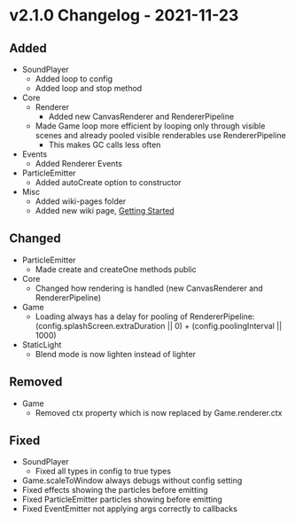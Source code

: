 # v2.1.0 Changelog - 2021-11-23

## Added

- SoundPlayer
  - Added loop to config
  - Added loop and stop method
- Core
  - Renderer
    - Added new CanvasRenderer and RendererPipeline
  - Made Game loop more efficient by looping only through visible scenes and already pooled visible renderables use RendererPipeline
    - This makes GC calls less often
- Events
  - Added Renderer Events
- ParticleEmitter
  - Added autoCreate option to constructor
- Misc
  - Added wiki-pages folder
  - Added new wiki page, [Getting Started](https://github.com/ksplatdev/DuckEngine/wiki/Getting-Started)

## Changed

- ParticleEmitter
  - Made create and createOne methods public
- Core
  - Changed how rendering is handled (new CanvasRenderer and RendererPipeline)
- Game
  - Loading always has a delay for pooling of RendererPipeline: (config.splashScreen.extraDuration || 0) + (config.poolingInterval || 1000)
- StaticLight
  - Blend mode is now lighten instead of lighter

## Removed

- Game
  - Removed ctx property which is now replaced by Game.renderer.ctx

## Fixed

- SoundPlayer
  - Fixed all types in config to true types
- Game.scaleToWindow always debugs without config setting
- Fixed effects showing the particles before emitting
- Fixed ParticleEmitter particles showing before emitting
- Fixed EventEmitter not applying args correctly to callbacks
